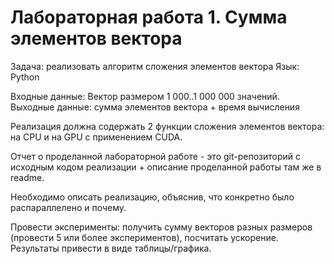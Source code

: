 # Лабораторная работа 1. Сумма элементов вектора
Задача: реализовать алгоритм сложения элементов вектора
Язык: Python

Входные данные: Вектор размером 1 000..1 000 000 значений.
Выходные данные: сумма элементов вектора + время вычисления

Реализация должна содержать 2 функции сложения элементов вектора: на CPU и на
GPU с применением CUDA.

Отчет о проделанной лабораторной работе - это git-репозиторий с исходным кодом
реализации + описание проделанной работы там же в readme.

Необходимо описать реализацию, объяснив, что конкретно было распараллелено и
почему.

Провести эксперименты: получить сумму векторов разных размеров (провести 5 или
более экспериментов), посчитать ускорение. Результаты привести в виде
таблицы/графика.
